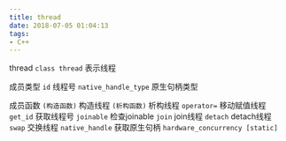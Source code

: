 ```yaml
---
title: thread
date: 2018-07-05 01:04:13
tags:
- C++
---
```


thread
`class thread`
表示线程

成员类型
`id`			线程号
`native_handle_type`	原生句柄类型

成员函数
`(构造函数)`	构造线程
`(析构函数)`	析构线程
`operator=`	移动赋值线程
`get_id`	获取线程号
`joinable`	检查joinable
`join`		join线程
`detach`	detach线程
`swap`		交换线程
`native_handle`	获取原生句柄
`hardware_concurrency [static]`
